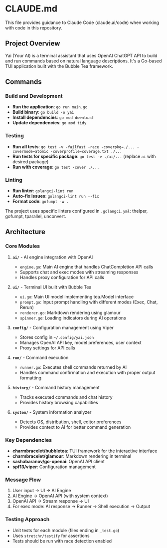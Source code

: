 # CLAUDE.md

This file provides guidance to Claude Code (claude.ai/code) when working with code in this repository.

## Project Overview

Yai (Your AI) is a terminal assistant that uses OpenAI ChatGPT API to build and run commands based on natural language descriptions. It's a Go-based TUI application built with the Bubble Tea framework.

## Commands

### Build and Development
- **Run the application**: `go run main.go`
- **Build binary**: `go build -o yai`
- **Install dependencies**: `go mod download`
- **Update dependencies**: `go mod tidy`

### Testing
- **Run all tests**: `go test -v -failfast -race -coverpkg=./... -covermode=atomic -coverprofile=coverage.txt ./...`
- **Run tests for specific package**: `go test -v ./ai/...` (replace `ai` with desired package)
- **Run with coverage**: `go test -cover ./...`

### Linting
- **Run linter**: `golangci-lint run`
- **Auto-fix issues**: `golangci-lint run --fix`
- **Format code**: `gofumpt -w .`

The project uses specific linters configured in `.golangci.yml`: thelper, gofumpt, tparallel, unconvert.

## Architecture

### Core Modules

1. **`ai/`** - AI engine integration with OpenAI
   - `engine.go`: Main AI engine that handles ChatCompletion API calls
   - Supports chat and exec modes with streaming responses
   - Handles proxy configuration for API calls

2. **`ui/`** - Terminal UI built with Bubble Tea
   - `ui.go`: Main UI model implementing tea.Model interface
   - `prompt.go`: Input prompt handling with different modes (Exec, Chat, Rerun)
   - `renderer.go`: Markdown rendering using glamour
   - `spinner.go`: Loading indicators during AI operations

3. **`config/`** - Configuration management using Viper
   - Stores config in `~/.config/yai.json`
   - Manages OpenAI API key, model preferences, user context
   - Proxy settings for API calls

4. **`run/`** - Command execution
   - `runner.go`: Executes shell commands returned by AI
   - Handles command confirmation and execution with proper output formatting

5. **`history/`** - Command history management
   - Tracks executed commands and chat history
   - Provides history browsing capabilities

6. **`system/`** - System information analyzer
   - Detects OS, distribution, shell, editor preferences
   - Provides context to AI for better command generation

### Key Dependencies
- **charmbracelet/bubbletea**: TUI framework for the interactive interface
- **charmbracelet/glamour**: Markdown rendering in terminal
- **sashabaranov/go-openai**: OpenAI API client
- **spf13/viper**: Configuration management

### Message Flow
1. User input → UI → AI Engine
2. AI Engine → OpenAI API (with system context)
3. OpenAI API → Stream response → UI
4. For exec mode: AI response → Runner → Shell execution → Output

### Testing Approach
- Unit tests for each module (files ending in `_test.go`)
- Uses `stretchr/testify` for assertions
- Tests should be run with race detection enabled